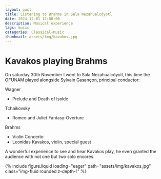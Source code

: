 ```yaml
---
layout: post
title: Listening to Brahms in Sala Nezahualcóyotl
date: 2024-12-01 12:00:00
description: Musical experience
tags: music
categories: Classical-Music
thumbnail: assets/img/kavakos.jpg
---
```

# Kavakos playing Brahms

On saturday 30th November I went to Sala Nezahualcóyotl, this time the OFUNAM played alongside Sylvain Gasançon, principal conductor:

Wagner
- Prelude and Death of Isolde

Tchaikovsky
- Romeo and Juliet Fantasy-Overture

Brahms
- Violin Concerto
- Leonidas Kavakos, violin, special guest

A wonderful experience to see and hear Kavakos play, he even granted the audience with not one but two solo encores. 
<div class="row mt-3">
    <div class="col-sm-6 offset-sm-3  mt-3 mt-md-0">
        {% include figure.liquid loading="eager" path="assets/img/kavakos.jpg" class="img-fluid rounded z-depth-1" %}
    </div>
</div>
